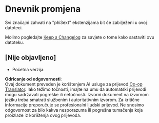 <!--
CO_OP_TRANSLATOR_METADATA:
{
  "original_hash": "dbb0b6218ce5f9cf0ede8f4201f6ad58",
  "translation_date": "2025-05-09T05:01:53+00:00",
  "source_file": "code/07.Lab/01/Apple/phi3ext/CHANGELOG.md",
  "language_code": "hr"
}
-->
# Dnevnik promjena

Svi značajni zahvati na "phi3ext" ekstenzijama bit će zabilježeni u ovoj datoteci.

Molimo pogledajte [Keep a Changelog](http://keepachangelog.com/) za savjete o tome kako sastaviti ovu datoteku.

## [Nije objavljeno]

- Početna verzija

**Odricanje od odgovornosti**:  
Ovaj dokument preveden je korištenjem AI usluge za prijevod [Co-op Translator](https://github.com/Azure/co-op-translator). Iako težimo točnosti, imajte na umu da automatski prijevodi mogu sadržavati pogreške ili netočnosti. Izvorni dokument na izvornom jeziku treba smatrati službenim i autoritativnim izvorom. Za kritične informacije preporučuje se profesionalni ljudski prijevod. Ne snosimo odgovornost za bilo kakva nesporazuma ili pogrešna tumačenja koja proizlaze iz korištenja ovog prijevoda.